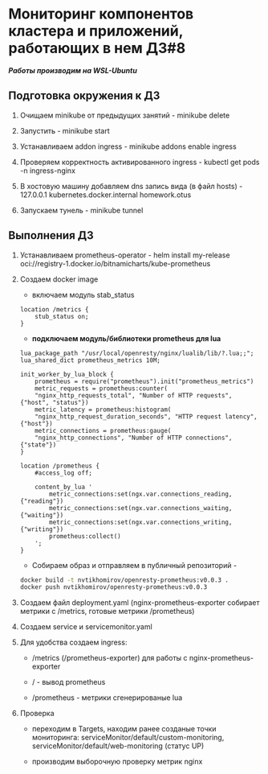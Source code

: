 # Мониторинг компонентов кластера и приложений, работающих в нем ДЗ#8


***Работы производим на WSL-Ubuntu***


## Подготовка окружения к ДЗ
1) Очищаем minikube от предыдущих занятий - minikube delete

2) Запустить - minikube start

3) Устанавливаем addon ingress - minikube addons enable ingress

4) Проверяем корректность активированного ingress - kubectl get pods -n ingress-nginx

5) В хостовую машину добавляем dns запись вида (в файл hosts) - 127.0.0.1 kubernetes.docker.internal homework.otus

6) Запускаем тунель - minikube tunnel


## Выполнения ДЗ

1) Устанавливаем prometheus-operator - helm install my-release oci://registry-1.docker.io/bitnamicharts/kube-prometheus

2) Создаем docker image
    - включаем модуль stab_status  
    ```
    location /metrics {
        stub_status on;
    }
    ```
    - **подключаем модуль/библиотеки prometheus для lua**
    ```
    lua_package_path "/usr/local/openresty/nginx/lualib/lib/?.lua;;";
    lua_shared_dict prometheus_metrics 10M;

    init_worker_by_lua_block {
        prometheus = require("prometheus").init("prometheus_metrics")
        metric_requests = prometheus:counter(
        "nginx_http_requests_total", "Number of HTTP requests", {"host", "status"})
        metric_latency = prometheus:histogram(
        "nginx_http_request_duration_seconds", "HTTP request latency", {"host"})
        metric_connections = prometheus:gauge(
        "nginx_http_connections", "Number of HTTP connections", {"state"})
    }

    location /prometheus {
        #access_log off;

        content_by_lua '
            metric_connections:set(ngx.var.connections_reading, {"reading"})
            metric_connections:set(ngx.var.connections_waiting, {"waiting"})
            metric_connections:set(ngx.var.connections_writing, {"writing"})
            prometheus:collect()
        ';
    }

    ```  
    - Собираем образ и отправляем в публичный репозиторий -
    ```bash
    docker build -t nvtikhomirov/openresty-prometheus:v0.0.3 .
    docker push nvtikhomirov/openresty-prometheus:v0.0.3    
    ```

3) Создаем файл deployment.yaml (nginx-prometheus-exporter собирает метрики с /metrics, готовые метрики /prometheus)

4) Создаем service и servicemonitor.yaml

5) Для удобства создаем ingress:

    - /metrics (/prometheus-exporter) для работы с nginx-prometheus-exporter

    - / - вывод prometheus

    - /prometheus - метрики сгенерированые lua

6) Проверка

    - переходим в Targets, находим ранее созданые точки мониторинга: serviceMonitor/default/custom-monitoring, serviceMonitor/default/web-monitoring (статус UP)

    - производим выборочную проверку метрик nginx
